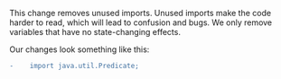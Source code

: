 This change removes unused imports. Unused imports make the code harder to read, which will lead to confusion and bugs. We only remove variables that have no state-changing effects.

Our changes look something like this:

```diff
-    import java.util.Predicate;
```
